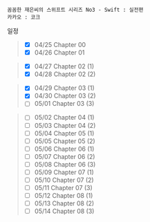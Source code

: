```
꼼꼼한 재은씨의 스위프트 시리즈 No3 - Swift : 실전편
카카오 : 코크
```

일정

>- [x] 04/25 Chapter 00
>- [x] 04/26 Chapter 01

>- [x] 04/27 Chapter 02 (1)
>- [x] 04/28 Chapter 02 (2)

>- [x] 04/29 Chapter 03 (1)
>- [x] 04/30 Chapter 03 (2)
>- [ ] 05/01 Chapter 03 (3)

>- [ ] 05/02 Chapter 04 (1)
>- [ ] 05/03 Chapter 04 (2)
>- [ ] 05/04 Chapter 05 (1)
>- [ ] 05/05 Chapter 05 (2)
>- [ ] 05/06 Chapter 06 (1)
>- [ ] 05/07 Chapter 06 (2)
>- [ ] 05/08 Chapter 06 (3)
>- [ ] 05/09 Chapter 07 (1)
>- [ ] 05/10 Chapter 07 (2)
>- [ ] 05/11 Chapter 07 (3)
>- [ ] 05/12 Chapter 08 (1)
>- [ ] 05/13 Chapter 08 (2)
>- [ ] 05/14 Chapter 08 (3)
